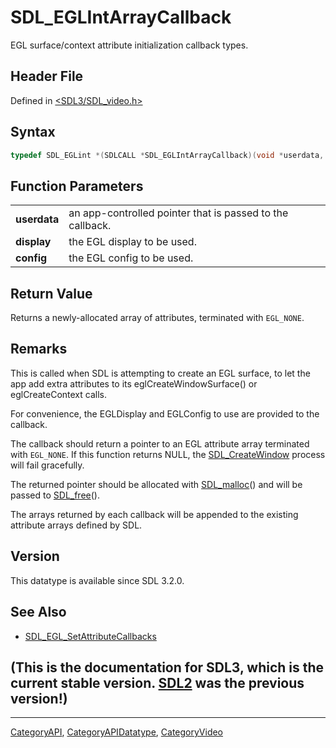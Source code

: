 # SDL_EGLIntArrayCallback

EGL surface/context attribute initialization callback types.

## Header File

Defined in [<SDL3/SDL_video.h>](https://github.com/libsdl-org/SDL/blob/main/include/SDL3/SDL_video.h)

## Syntax

```c
typedef SDL_EGLint *(SDLCALL *SDL_EGLIntArrayCallback)(void *userdata, SDL_EGLDisplay display, SDL_EGLConfig config);
```

## Function Parameters

|              |                                                           |
| ------------ | --------------------------------------------------------- |
| **userdata** | an app-controlled pointer that is passed to the callback. |
| **display**  | the EGL display to be used.                               |
| **config**   | the EGL config to be used.                                |

## Return Value

Returns a newly-allocated array of attributes, terminated with `EGL_NONE`.

## Remarks

This is called when SDL is attempting to create an EGL surface, to let the
app add extra attributes to its eglCreateWindowSurface() or
eglCreateContext calls.

For convenience, the EGLDisplay and EGLConfig to use are provided to the
callback.

The callback should return a pointer to an EGL attribute array terminated
with `EGL_NONE`. If this function returns NULL, the
[SDL_CreateWindow](SDL_CreateWindow) process will fail gracefully.

The returned pointer should be allocated with [SDL_malloc](SDL_malloc)()
and will be passed to [SDL_free](SDL_free)().

The arrays returned by each callback will be appended to the existing
attribute arrays defined by SDL.

## Version

This datatype is available since SDL 3.2.0.

## See Also

- [SDL_EGL_SetAttributeCallbacks](SDL_EGL_SetAttributeCallbacks)


## (This is the documentation for SDL3, which is the current stable version. [SDL2](https://wiki.libsdl.org/SDL2/) was the previous version!)



----
[CategoryAPI](CategoryAPI), [CategoryAPIDatatype](CategoryAPIDatatype), [CategoryVideo](CategoryVideo)

